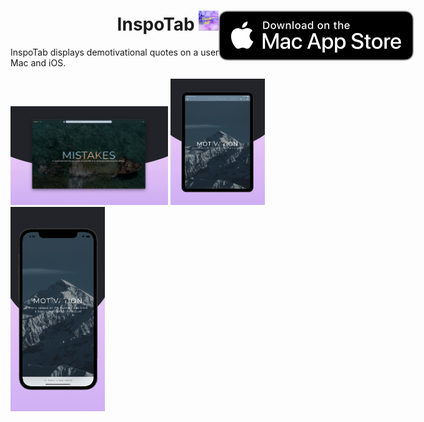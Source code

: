 <h1 align="center">
  <span align="center">
    InspoTab <img src="Resources/icon.png" alt="logo" width="32" height="32">
  </span>
  <a href="https://apps.apple.com/us/app/inspotab/id1585533975">
    <img align="right" style="position: absolute" src="Resources/MacAppStoreBadge.svg">
  </a>
</h1>
InspoTab displays demotivational quotes on a user's Safari new tab page on Mac and iOS. 
<br>

<br>

<img src="Resources/InspoTabDemoMac.jpg" width="50%" height="50%"> 
<img src="Resources/InspoTabDemoiPad.png" width="30%" height="30%">
<img src="Resources/InspoTabDemoiPhone.png" width="30%" height="30%">
